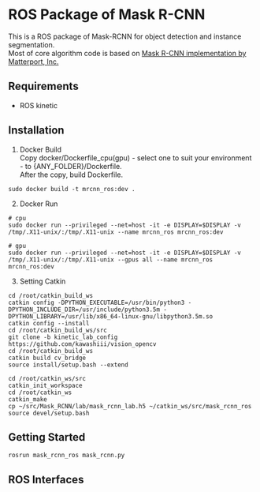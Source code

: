 # ROS Package of Mask R-CNN
This is a ROS package of Mask-RCNN for object detection and instance segmentation.  
Most of core algorithm code is based on [Mask R-CNN implementation by Matterport, Inc. ](https://github.com/matterport/Mask_RCNN)

## Requirements
- ROS kinetic

## Installation
1. Docker Build  
Copy docker/Dockerfile_cpu(gpu) - select one to suit your environment - to {ANY_FOLDER}/Dockerfile.  
After the copy, build Dockerfile.  
```
sudo docker build -t mrcnn_ros:dev .
```
2. Docker Run  
```
# cpu
sudo docker run --privileged --net=host -it -e DISPLAY=$DISPLAY -v /tmp/.X11-unix/:/tmp/.X11-unix --name mrcnn_ros mrcnn_ros:dev
```  
```
# gpu
sudo docker run --privileged --net=host -it -e DISPLAY=$DISPLAY -v /tmp/.X11-unix/:/tmp/.X11-unix --gpus all --name mrcnn_ros mrcnn_ros:dev
```

3. Setting Catkin
```
cd /root/catkin_build_ws
catkin config -DPYTHON_EXECUTABLE=/usr/bin/python3 -DPYTHON_INCLUDE_DIR=/usr/include/python3.5m -DPYTHON_LIBRARY=/usr/lib/x86_64-linux-gnu/libpython3.5m.so
catkin config --install
cd /root/catkin_build_ws/src
git clone -b kinetic_lab_config https://github.com/kawashiii/vision_opencv
cd /root/catkin_build_ws
catkin build cv_bridge
source install/setup.bash --extend

cd /root/catkin_ws/src
catkin_init_workspace
cd /root/catkin_ws 
catkin_make
cp ~/src/Mask_RCNN/lab/mask_rcnn_lab.h5 ~/catkin_ws/src/mask_rcnn_ros
source devel/setup.bash
```

## Getting Started
```
rosrun mask_rcnn_ros mask_rcnn.py
```

## ROS Interfaces

